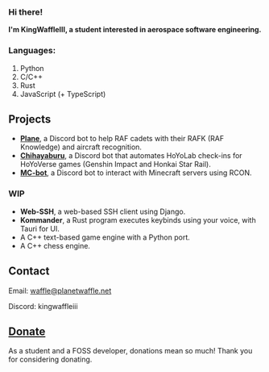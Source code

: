 ### Hi there!

**I'm KingWaffleIII, a student interested in aerospace software engineering.**

### Languages:
1. Python
2. C/C++
3. Rust
4. JavaScript (+ TypeScript)

## Projects
- **[Plane](https://github.com/KingWaffleIII/Plane)**, a Discord bot to help RAF cadets with their RAFK (RAF Knowledge) and aircraft recognition.
- **[Chihayaburu](https://github.com/KingWaffleIII/Chihayaburu)**, a Discord bot that automates HoYoLab check-ins for HoYoVerse games (Genshin Impact and Honkai Star Rail).
- **[MC-bot](https://github.com/KingWaffleIII/MC-bot)**, a Discord bot to interact with Minecraft servers using RCON.

### WIP
- **Web-SSH**, a web-based SSH client using Django.
- **Kommander**, a Rust program executes keybinds using your voice, with Tauri for UI.
- A C++ text-based game engine with a Python port.
- A C++ chess engine.

## Contact
Email: waffle@planetwaffle.net

Discord: kingwaffleiii

## [Donate](https://donate.stripe.com/9AQ29r8Wg21V5LWeUU)
As a student and a FOSS developer, donations mean so much! Thank you for considering donating.
